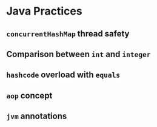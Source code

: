 # Java Practices

## `concurrentHashMap` thread safety

## Comparison between `int` and `integer`

## `hashcode` overload with `equals`

## `aop` concept

## `jvm` annotations